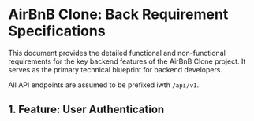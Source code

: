 # AirBnB Clone: Back Requirement Specifications

This document provides the detailed functional and non-functional requirements for the key backend features of the AirBnB Clone project. It serves as the primary technical blueprint for backend developers.

All API endpoints are assumed to be prefixed iwth `/api/v1`.

## 1. Feature: User Authentication